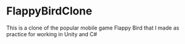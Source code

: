 # FlappyBirdClone
This is a clone of the popular mobile game Flappy Bird that I made as practice for working in Unity and C#
